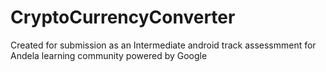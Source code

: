 # CryptoCurrencyConverter
Created for submission as an Intermediate android track assessmment for Andela learning community powered by Google
